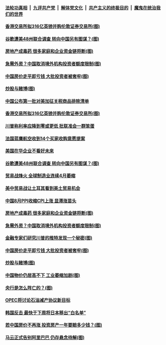 ####  [法轮功真相](../../../../basic/blob/master/README.md?t=09111913) &nbsp;|&nbsp; [九评共产党](../../../../9ping.md/blob/master/README.md?t=09111913) &nbsp;|&nbsp; [解体党文化](../../../../jtdwh.md/blob/master/README.md?t=09111913)  &nbsp;|&nbsp; [共产主义的终极目的](../../../../gczydzjmd.md/blob/master/README.md?t=09111913) &nbsp;|&nbsp; [魔鬼在统治我们的世界](../../../../mgztzwmdsj.md/blob/master/README.md?t=09111913) 

#### [香港交易所拟316亿英镑并购伦敦证券交易所(图)](../pages/p5/907011.md?t=09111913) 

#### [谷歌遭美48州联合调查 转向中国另有图谋？(图)](../pages/p5/906989.md?t=09111913) 

#### [房地产成毒药 很多家庭和企业资金链将断(图)](../pages/p5/906925.md?t=09111913) 

#### [急需外资？中国取消境外机构投资者额度限制(图)](../pages/p5/906919.md?t=09111913) 

#### [中国房价走平即亏钱 大批投资者被套牢(图)](../pages/p5/906923.md?t=09111913) 

#### [炒股与赌博(图)](../pages/p5/906920.md?t=09111913) 

#### [中国公布第一批对美加征关税商品排除清单](../pages/p5/907012.md?t=09111913) 

#### [香港交易所拟316亿英镑并购伦敦证券交易所(图)](../pages/p5/907011.md?t=09111913) 

#### [川普称利率应降到零或更低 批联准会一群笨蛋](../pages/p5/907006.md?t=09111913) 

#### [法国蓝鹰航空收到14个买家收购意愿提案](../pages/p5/906991.md?t=09111913) 

#### [美国在华企业不看好未来](../pages/p5/906990.md?t=09111913) 

#### [谷歌遭美48州联合调查 转向中国另有图谋？(图)](../pages/p5/906989.md?t=09111913) 

#### [贸易战烽火 全球制造业连续4月萎缩](../pages/p5/906955.md?t=09111913) 

#### [美中贸易战让土耳其看到美土贸易机会](../pages/p5/906952.md?t=09111913) 

#### [中国8月PPI收缩CPI上涨 显滞涨苗头](../pages/p5/906951.md?t=09111913) 

#### [房地产成毒药 很多家庭和企业资金链将断(图)](../pages/p5/906925.md?t=09111913) 

#### [急需外资？中国取消境外机构投资者额度限制(图)](../pages/p5/906919.md?t=09111913) 

#### [金融专家们研究川普的推特发现一个秘密(图)](../pages/p5/906917.md?t=09111913) 

#### [中国房价走平即亏钱 大批投资者被套牢(图)](../pages/p5/906923.md?t=09111913) 

#### [炒股与赌博(图)](../pages/p5/906920.md?t=09111913) 

#### [中国物价仍居高不下 工业萎缩加剧(图)](../pages/p5/906897.md?t=09111913) 

#### [央行是怎么阵亡的？(图)](../pages/p5/906886.md?t=09111913) 

#### [OPEC将讨论石油减产协议新目标](../pages/p5/906893.md?t=09111913) 

#### [韩国反击 最快于下周将日本移出“白名单”](../pages/p5/906891.md?t=09111913) 

#### [若中国房价不再涨 投资房产一年要赔多少钱？(图)](../pages/p5/906824.md?t=09111913) 

#### [马云正式告别阿里巴巴 仍存悬念待解(图)](../pages/p5/906822.md?t=09111913) 

